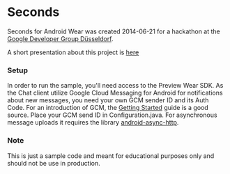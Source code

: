 Seconds
===========

Seconds for Android Wear was created 2014-06-21 for a hackathon at the
[Google Developer Group Düsseldorf](https://plus.google.com/u/0/107373371386267684213).

A short presentation about this project is [here](http://www.4k2.de/seconds.pdf)

### Setup

In order to run the sample, you'll need access to the Preview Wear
SDK. As the Chat client utilize Google Cloud Messaging for Android for
notifications about new messages, you need your own GCM sender ID and its
Auth Code. For an introduction of GCM, the 
[Getting Started](http://developer.android.com/google/gcm/gs.html) guide is a good source.
Place your GCM send ID in Configuration.java.
For asynchronous message uploads it requires the library [android-async-http](https://github.com/loopj/android-async-http).

### Note

This is just a sample code and meant for educational purposes only and
should not be use in production.
